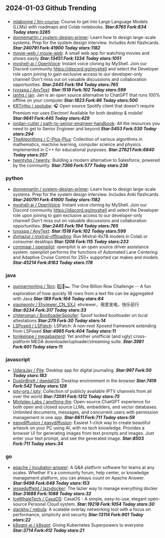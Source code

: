 ## 2024-01-03 Github Trending

### 
* [mlabonne / llm-course](https://github.com/mlabonne/llm-course): Course to get into Large Language Models (LLMs) with roadmaps and Colab notebooks. ***Star:8765 Fork:834 Today stars:3285***
* [donnemartin / system-design-primer](https://github.com/donnemartin/system-design-primer): Learn how to design large-scale systems. Prep for the system design interview. Includes Anki flashcards. ***Star:240791 Fork:41900 Today stars:1182***
* [movie-web / movie-web](https://github.com/movie-web/movie-web): A small web app for watching movies and shows easily ***Star:13451 Fork:1334 Today stars:1051***
* [myshell-ai / OpenVoice](https://github.com/myshell-ai/OpenVoice): Instant voice cloning by MyShell. Join our Discord community https://discord.gg/myshell and select the Developer role upon joining to gain exclusive access to our developer-only channel! Don't miss out on valuable discussions and collaboration opportunities. ***Star:2445 Fork:194 Today stars:765***
* [tyxsspa / AnyText](https://github.com/tyxsspa/AnyText):  ***Star:1518 Fork:102 Today stars:599***
* [janhq / jan](https://github.com/janhq/jan): Jan is an open source alternative to ChatGPT that runs 100% offline on your computer ***Star:1823 Fork:86 Today stars:500***
* [KRTirtho / spotube](https://github.com/KRTirtho/spotube): 🎧 Open source Spotify client that doesn't require Premium nor uses Electron! Available for both desktop & mobile! ***Star:9641 Fork:445 Today stars:429***
* [jordan-cutler / path-to-senior-engineer-handbook](https://github.com/jordan-cutler/path-to-senior-engineer-handbook): All the resources you need to get to Senior Engineer and beyond ***Star:5453 Fork:530 Today stars:294***
* [TheAlgorithms / C-Plus-Plus](https://github.com/TheAlgorithms/C-Plus-Plus): Collection of various algorithms in mathematics, machine learning, computer science and physics implemented in C++ for educational purposes. ***Star:27621 Fork:6840 Today stars:257***
* [twentyhq / twenty](https://github.com/twentyhq/twenty): Building a modern alternative to Salesforce, powered by the community. ***Star:7366 Fork:577 Today stars:238***

### python
* [donnemartin / system-design-primer](https://github.com/donnemartin/system-design-primer): Learn how to design large-scale systems. Prep for the system design interview. Includes Anki flashcards. ***Star:240791 Fork:41900 Today stars:1182***
* [myshell-ai / OpenVoice](https://github.com/myshell-ai/OpenVoice): Instant voice cloning by MyShell. Join our Discord community https://discord.gg/myshell and select the Developer role upon joining to gain exclusive access to our developer-only channel! Don't miss out on valuable discussions and collaboration opportunities. ***Star:2445 Fork:194 Today stars:765***
* [tyxsspa / AnyText](https://github.com/tyxsspa/AnyText):  ***Star:1518 Fork:102 Today stars:599***
* [dvmazur / mixtral-offloading](https://github.com/dvmazur/mixtral-offloading): Run Mixtral-8x7B models in Colab or consumer desktops ***Star:1208 Fork:115 Today stars:233***
* [commaai / openpilot](https://github.com/commaai/openpilot): openpilot is an open source driver assistance system. openpilot performs the functions of Automated Lane Centering and Adaptive Cruise Control for 250+ supported car makes and models. ***Star:45214 Fork:8163 Today stars:178***

### java
* [gunnarmorling / 1brc](https://github.com/gunnarmorling/1brc): 1️⃣🐝🏎️ The One Billion Row Challenge -- A fun exploration of how quickly 1B rows from a text file can be aggregated with Java ***Star:189 Fork:164 Today stars:84***
* [xiaojieonly / Ehviewer_CN_SXJ](https://github.com/xiaojieonly/Ehviewer_CN_SXJ): ehviewer，用爱发电，快乐前行 ***Star:9234 Fork:317 Today stars:33***
* [chiteroman / BootloaderSpoofer](https://github.com/chiteroman/BootloaderSpoofer): Spoof locked bootloader on local attestations ***Star:279 Fork:30 Today stars:14***
* [LSPosed / LSPatch](https://github.com/LSPosed/LSPatch): LSPatch: A non-root Xposed framework extending from LSPosed ***Star:4985 Fork:404 Today stars:11***
* [tonikelope / megabasterd](https://github.com/tonikelope/megabasterd): Yet another unofficial (and ugly) cross-platform MEGA downloader/uploader/streaming suite. ***Star:3981 Fork:601 Today stars:11***

### javascript
* [UdaraJay / Pile](https://github.com/UdaraJay/Pile): Desktop app for digital journaling. ***Star:997 Fork:50 Today stars:183***
* [DustinBrett / daedalOS](https://github.com/DustinBrett/daedalOS): Desktop environment in the browser ***Star:7419 Fork:542 Today stars:128***
* [iptv-org / iptv](https://github.com/iptv-org/iptv): Collection of publicly available IPTV channels from all over the world ***Star:73591 Fork:1312 Today stars:75***
* [Mintplex-Labs / anything-llm](https://github.com/Mintplex-Labs/anything-llm): Open-source ChatGPT experience for both open and closed source LLMs, embedders, and vector databases. Unlimited documents, messages, and concurrent users with permission management in one app. ***Star:6611 Fork:711 Today stars:59***
* [easydiffusion / easydiffusion](https://github.com/easydiffusion/easydiffusion): Easiest 1-click way to create beautiful artwork on your PC using AI, with no tech knowledge. Provides a browser UI for generating images from text prompts and images. Just enter your text prompt, and see the generated image. ***Star:8503 Fork:711 Today stars:34***

### go
* [apache / incubator-answer](https://github.com/apache/incubator-answer): A Q&A platform software for teams at any scales. Whether it's a community forum, help center, or knowledge management platform, you can always count on Apache Answer. ***Star:9498 Fork:648 Today stars:153***
* [jesseduffield / lazydocker](https://github.com/jesseduffield/lazydocker): The lazier way to manage everything docker ***Star:31688 Fork:1088 Today stars:32***
* [IceWhaleTech / CasaOS](https://github.com/IceWhaleTech/CasaOS): CasaOS - A simple, easy-to-use, elegant open-source Personal Cloud system. ***Star:19218 Fork:1054 Today stars:30***
* [slackhq / nebula](https://github.com/slackhq/nebula): A scalable overlay networking tool with a focus on performance, simplicity and security ***Star:13114 Fork:901 Today stars:22***
* [k8sgpt-ai / k8sgpt](https://github.com/k8sgpt-ai/k8sgpt): Giving Kubernetes Superpowers to everyone ***Star:3714 Fork:412 Today stars:21***
